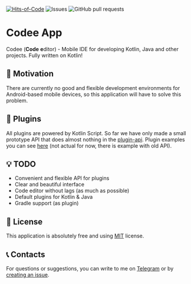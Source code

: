 [![Hits-of-Code](https://hitsofcode.com/github/codee-team/codee-app)](https://hitsofcode.com/github/codee-team/codee-app/view) ![Issues](https://img.shields.io/github/issues/codee-team/codee-app) ![GitHub pull requests](https://img.shields.io/github/issues-pr/codee-team/codee-app)
# Codee App
Codee (**Code** **e**ditor) - Mobile IDE for developing Kotlin, Java and other projects. Fully written on Kotlin!
## 🚀 Motivation
There are currently no good and flexible development environments for Android-based mobile devices, so this application will have to solve this problem.
## 📐 Plugins
All plugins are powered by Kotlin Script. So far we have only made a small prototype API that does almost nothing in the [plugin-api](plugin-api). Plugin examples you can see [here](https://github.com/codee-team/codee-plugin-examples) (not actual for now, there is example with old API).
## 💡 TODO
- Convenient and flexible API for plugins
- Clear and beautiful interface
- Code editor without lags (as much as possible)
- Default plugins for Kotlin & Java
- Gradle support (as plugin)
## 📄 License
This application is absolutely free and using [MIT](https://github.com/codee-team/codee-app/blob/master/LICENSE) license.
## 📞 Contacts
For questions or suggestions, you can write to me on [Telegram](https://t.me/y9neon) or by [creating an issue](https://github.com/codee-team/codee-app/issues/new).
